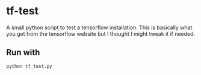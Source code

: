 # tf-test

A small python script to test a tensorflow installation. This is basically what
you get from the tensorflow website but I thought I might tweak it if needed.

## Run with
```commandline
python tf_test.py
```

